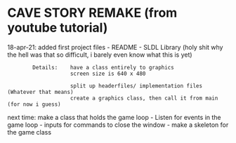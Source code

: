 CAVE STORY REMAKE
	(from youtube tutorial)
================================

18-apr-21:	added first project files
				- README
				- SLDL Library (holy shit why the hell was that so difficult, i barely even know what this is yet)
				
			Details:	have a class entirely to graphics
						screen size is 640 x 480

						split up headerfiles/ implementation files (Whatever that means)
						create a graphics class, then call it from main (for now i guess)

next time:	make a class that holds the game loop
				- Listen for events in the game loop
				- inputs for commands to close the window
				- make a skeleton for the game class

